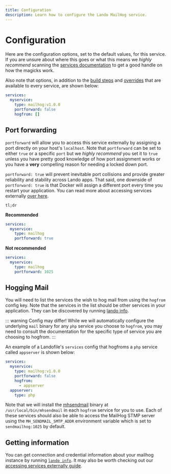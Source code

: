 ```yaml
---
title: Configuration
description: Learn how to configure the Lando MailHog service.
---
```


# Configuration

Here are the configuration options, set to the default values, for this service. If you are unsure about where this goes or what this means we *highly recommend* scanning the [services documentation](https://docs.lando.dev/core/v3/lando-service.html) to get a good handle on how the magicks work.

Also note that options, in addition to the [build steps](https://docs.lando.dev/core/v3/lando-service.html#build-steps) and [overrides](https://docs.lando.dev/core/v3/lando-service.html#overrides) that are available to every service, are shown below:

```yaml
services:
  myservice:
    type: mailhog:v1.0.0
    portforward: false
    hogfrom: []
```

## Port forwarding

`portforward` will allow you to access this service externally by assigning a port directly on your host's `localhost`. Note that `portforward` can be set to either `true` or a specific `port` but we *highly recommend* you set it to `true` unless you have pretty good knowledge of how port assignment works or you have a **very** compelling reason for needing a locked down port.

`portforward: true` will prevent inevitable port collisions and provide greater reliability and stability across Lando apps. That said, one downside of `portforward: true` is that Docker will assign a different port every time you restart your application. You can read more about accessing services externally [over here](https://docs.lando.dev/guides/external-access.html).

`tl;dr`

**Recommended**

```yaml
services:
  myservice:
    type: mailhog
    portforward: true
```

**Not recommended**

```yaml
services:
  myservice:
    type: mailhog
    portforward: 1025
```

## Hogging Mail

You will need to list the services the wish to hog mail from using the `hogfrom` config key. Note that the services in the list should be other services in your application. They can be discovered by running [lando info](https://docs.lando.dev/cli/info.html).

::: warning Config may differ!
While we will automatically configure the underlying `mail` binary for any `php` service you choose to `hogfrom`, you may need to consult the documentation for the specific type of service you are choosing to hogfrom.
:::

An example of a Landofile's `services` config that hogfroms a `php` service called `appserver` is shown below:

```yaml
services:
  myservice:
    type: mailhog:v1.0.0
    portforward: false
    hogfrom:
      - appserver
  appserver:
    type: php
```

Note that we will install the [mhsendmail](https://github.com/mailhog/mhsendmail) binary at `/usr/local/bin/mhsendmail` in each `hogfrom` service for you to use. Each of these services should also be able to access the MailHog STMP server using the `MH_SENDMAIL_SMTP_ADDR` environment variable which is set to `sendmailhog:1025` by default.

## Getting information

You can get connection and credential information about your mailhog instance by running [`lando info`](https://docs.lando.dev/cli/info.html). It may also be worth checking out our [accessing services externally guide](https://docs.lando.dev/guides/external-access.html).